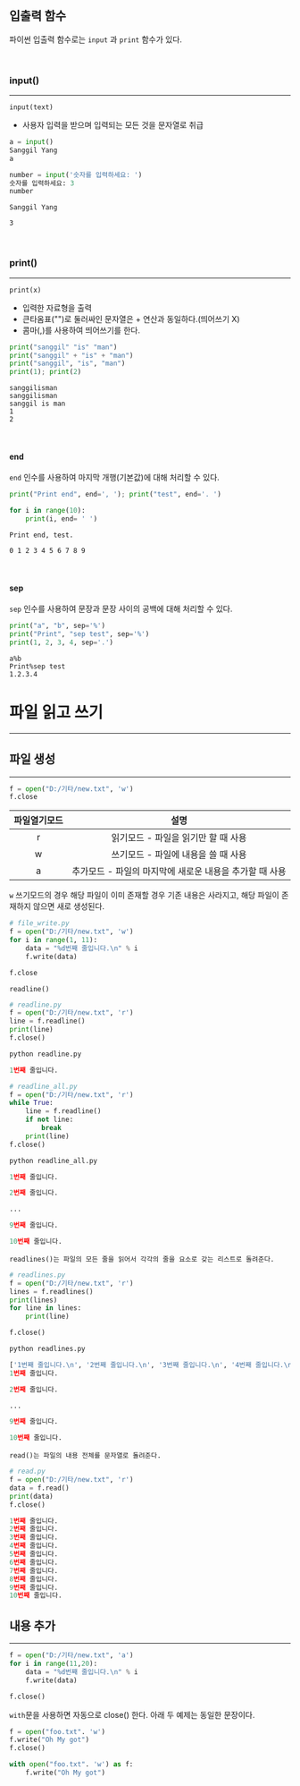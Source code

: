 

## 입출력 함수

파이썬 입출력 함수로는 `input` 과 `print` 함수가 있다.

<br>

### input()
---

`input(text)`
- 사용자 입력을 받으며 입력되는 모든 것을 문자열로 취급

```python
a = input()
Sanggil Yang
a

number = input('숫자를 입력하세요: ')
숫자를 입력하세요: 3
number
```

```text
Sanggil Yang

3
```

<br>

### print()
---

`print(x)`
- 입력한 자료형을 출력
- 큰타옴표("")로 둘러싸인 문자열은 + 연산과 동일하다.(띄어쓰기 X)
- 콤마(,)를 사용하여 띄어쓰기를 한다.

```python
print("sanggil" "is" "man")
print("sanggil" + "is" + "man")
print("sanggil", "is", "man")
print(1); print(2)
```
```text
sanggilisman
sanggilisman
sanggil is man
1
2
```

<br>

#### end

`end` 인수를 사용하여 마지막 개행(기본값)에 대해 처리할 수 있다.
  
```python
print("Print end", end=', '); print("test", end='. ')

for i in range(10):
    print(i, end= ' ')
```
```text
Print end, test.

0 1 2 3 4 5 6 7 8 9
```

<br>

#### sep

`sep` 인수를 사용하여 문장과 문장 사이의 공백에 대해 처리할 수 있다.

```python
print("a", "b", sep='%')
print("Print", "sep test", sep='%')
print(1, 2, 3, 4, sep='.')
```
```text
a%b
Print%sep test
1.2.3.4
```

# 파일 읽고 쓰기
---
## 파일 생성
---
```python
f = open("D:/기타/new.txt", 'w')
f.close
```
|파일열기모드|설명|
|:---:|:---:|
|r|읽기모드 - 파일을 읽기만 할 때 사용|
|w|쓰기모드 - 파일에 내용을 쓸 때 사용|
|a|추가모드 - 파일의 마지막에 새로운 내용을 추가할 때 사용|

`w` 쓰기모드의 경우 해당 파일이 이미 존재할 경우 기존 내용은 사라지고, 해당 파일이 존재하지 않으면 새로 생성된다.

```python
# file_write.py
f = open("D:/기타/new.txt", 'w')
for i in range(1, 11):
    data = "%d번째 줄입니다.\n" % i
    f.write(data)

f.close
```
`readline()`

```python
# readline.py
f = open("D:/기타/new.txt", 'r')
line = f.readline()
print(line)
f.close()

python readline.py

1번째 줄입니다.
```

```python
# readline_all.py
f = open("D:/기타/new.txt", 'r')
while True:
    line = f.readline()
    if not line:
        break
    print(line)
f.close()

python readline_all.py

1번째 줄입니다.

2번째 줄입니다.

...

9번째 줄입니다.

10번째 줄입니다.
```

`readlines()는 파일의 모든 줄을 읽어서 각각의 줄을 요소로 갖는 리스트로 돌려준다.`
```python
# readlines.py
f = open("D:/기타/new.txt", 'r')
lines = f.readlines()
print(lines)
for line in lines:
    print(line)

f.close()

python readlines.py

['1번째 줄입니다.\n', '2번째 줄입니다.\n', '3번째 줄입니다.\n', '4번째 줄입니다.\n', '5번째 줄입니다.\n', '6번째 줄입니다.\n', '7번째 줄입니다.\n', '8번째 줄입니다.\n', '9번째 줄입니다.\n', '10번째 줄입니다.\n']
1번째 줄입니다.

2번째 줄입니다.

...

9번째 줄입니다.

10번째 줄입니다.
```

`read()는 파일의 내용 전체를 문자열로 돌려준다.`
```python
# read.py
f = open("D:/기타/new.txt", 'r')
data = f.read()
print(data)
f.close()

1번째 줄입니다.
2번째 줄입니다.
3번째 줄입니다.
4번째 줄입니다.
5번째 줄입니다.
6번째 줄입니다.
7번째 줄입니다.
8번째 줄입니다.
9번째 줄입니다.
10번째 줄입니다.
```

## 내용 추가
---
```python
f = open("D:/기타/new.txt", 'a')
for i in range(11,20):
    data = "%d번째 줄입니다.\n" % i
    f.write(data)

f.close()
```

`with`문을 사용하면 자동으로 close() 한다. 아래 두 예제는 동일한 문장이다.
```python
f = open("foo.txt". 'w')
f.write("Oh My got")
f.close()

with open("foo.txt". 'w') as f:
    f.write("Oh My got")
```


